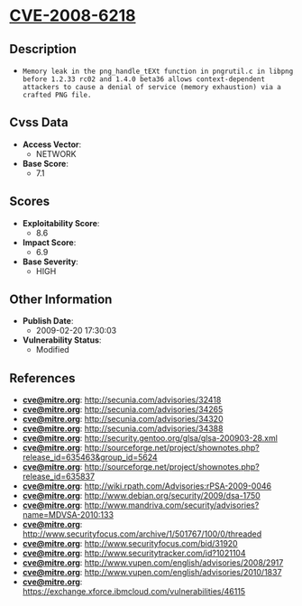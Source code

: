 
# [CVE-2008-6218](https://cve.mitre.org/cgi-bin/cvename.cgi?name=CVE-2008-6218)

## Description

- `Memory leak in the png_handle_tEXt function in pngrutil.c in libpng before 1.2.33 rc02 and 1.4.0 beta36 allows context-dependent attackers to cause a denial of service (memory exhaustion) via a crafted PNG file.`

## Cvss Data

- **Access Vector**:
  - NETWORK
- **Base Score**:
  - 7.1

## Scores

- **Exploitability Score**:
  - 8.6
- **Impact Score**:
  - 6.9
- **Base Severity**:
  - HIGH

## Other Information

- **Publish Date**:
  - 2009-02-20 17:30:03
- **Vulnerability Status**:
  - Modified

## References

- **cve@mitre.org**: http://secunia.com/advisories/32418
- **cve@mitre.org**: http://secunia.com/advisories/34265
- **cve@mitre.org**: http://secunia.com/advisories/34320
- **cve@mitre.org**: http://secunia.com/advisories/34388
- **cve@mitre.org**: http://security.gentoo.org/glsa/glsa-200903-28.xml
- **cve@mitre.org**: http://sourceforge.net/project/shownotes.php?release_id=635463&group_id=5624
- **cve@mitre.org**: http://sourceforge.net/project/shownotes.php?release_id=635837
- **cve@mitre.org**: http://wiki.rpath.com/Advisories:rPSA-2009-0046
- **cve@mitre.org**: http://www.debian.org/security/2009/dsa-1750
- **cve@mitre.org**: http://www.mandriva.com/security/advisories?name=MDVSA-2010:133
- **cve@mitre.org**: http://www.securityfocus.com/archive/1/501767/100/0/threaded
- **cve@mitre.org**: http://www.securityfocus.com/bid/31920
- **cve@mitre.org**: http://www.securitytracker.com/id?1021104
- **cve@mitre.org**: http://www.vupen.com/english/advisories/2008/2917
- **cve@mitre.org**: http://www.vupen.com/english/advisories/2010/1837
- **cve@mitre.org**: https://exchange.xforce.ibmcloud.com/vulnerabilities/46115

